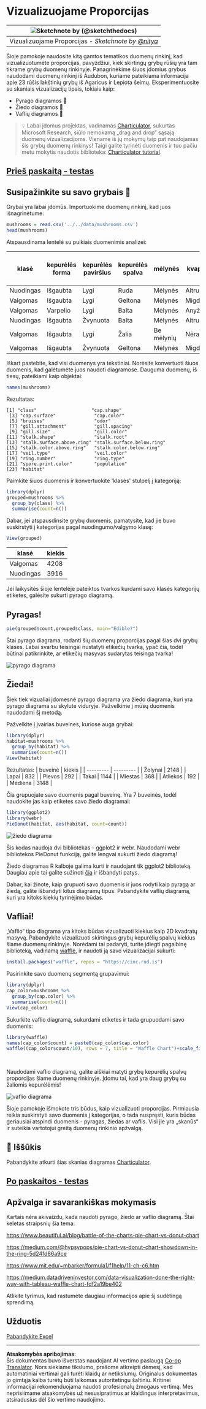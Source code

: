 <!--
CO_OP_TRANSLATOR_METADATA:
{
  "original_hash": "47028abaaafa2bcb1079702d20569066",
  "translation_date": "2025-08-31T05:47:35+00:00",
  "source_file": "3-Data-Visualization/R/11-visualization-proportions/README.md",
  "language_code": "lt"
}
-->
# Vizualizuojame Proporcijas

|![ Sketchnote by [(@sketchthedocs)](https://sketchthedocs.dev) ](../../../sketchnotes/11-Visualizing-Proportions.png)|
|:---:|
|Vizualizuojame Proporcijas - _Sketchnote by [@nitya](https://twitter.com/nitya)_ |

Šioje pamokoje naudosite kitą gamtos tematikos duomenų rinkinį, kad vizualizuotumėte proporcijas, pavyzdžiui, kiek skirtingų grybų rūšių yra tam tikrame grybų duomenų rinkinyje. Panagrinėkime šiuos įdomius grybus naudodami duomenų rinkinį iš Audubon, kuriame pateikiama informacija apie 23 rūšis lakštinių grybų iš Agaricus ir Lepiota šeimų. Eksperimentuosite su skaniais vizualizacijų tipais, tokiais kaip:

- Pyrago diagramos 🥧
- Žiedo diagramos 🍩
- Vaflių diagramos 🧇

> 💡 Labai įdomus projektas, vadinamas [Charticulator](https://charticulator.com), sukurtas Microsoft Research, siūlo nemokamą „drag and drop“ sąsają duomenų vizualizacijoms. Viename iš jų mokymų taip pat naudojamas šis grybų duomenų rinkinys! Taigi galite tyrinėti duomenis ir tuo pačiu metu mokytis naudotis biblioteka: [Charticulator tutorial](https://charticulator.com/tutorials/tutorial4.html).

## [Prieš paskaitą - testas](https://purple-hill-04aebfb03.1.azurestaticapps.net/quiz/20)

## Susipažinkite su savo grybais 🍄

Grybai yra labai įdomūs. Importuokime duomenų rinkinį, kad juos išnagrinėtume:

```r
mushrooms = read.csv('../../data/mushrooms.csv')
head(mushrooms)
```
Atspausdinama lentelė su puikiais duomenimis analizei:


| klasė     | kepurėlės forma | kepurėlės paviršius | kepurėlės spalva | mėlynės | kvapas    | lakštelių prisitvirtinimas | lakštelių tarpai | lakštelių dydis | lakštelių spalva | kotelio forma | kotelio šaknis | kotelio paviršius virš žiedo | kotelio paviršius po žiedu | kotelio spalva virš žiedo | kotelio spalva po žiedu | šydo tipas | šydo spalva | žiedų skaičius | žiedo tipas | sporų atspaudo spalva | populiacija | buveinė |
| --------- | -------------- | ------------------- | ---------------- | ------- | --------- | ------------------------- | ---------------- | --------------- | ---------------- | ------------- | ------------- | -------------------------- | -------------------------- | ------------------------ | ------------------------ | ---------- | ---------- | -------------- | ----------- | --------------------- | ----------- | ------- |
| Nuodingas | Išgaubta       | Lygi                | Ruda             | Mėlynės | Aitrus    | Laisvas                  | Artimi           | Siauri          | Juoda            | Platėjantis   | Lygus         | Lygus                     | Lygus                     | Balta                   | Balta                   | Dalinis    | Balta      | Vienas         | Pakabintas  | Juoda                | Išsibarstę  | Miestas |
| Valgomas  | Išgaubta       | Lygi                | Geltona          | Mėlynės | Migdolų   | Laisvas                  | Artimi           | Platus          | Juoda            | Platėjantis   | Klubas        | Lygus                     | Lygus                     | Balta                   | Balta                   | Dalinis    | Balta      | Vienas         | Pakabintas  | Ruda                 | Gausus      | Žolynai |
| Valgomas  | Varpelio       | Lygi                | Balta            | Mėlynės | Anyžinis  | Laisvas                  | Artimi           | Platus          | Ruda             | Platėjantis   | Klubas        | Lygus                     | Lygus                     | Balta                   | Balta                   | Dalinis    | Balta      | Vienas         | Pakabintas  | Ruda                 | Gausus      | Pievos  |
| Nuodingas | Išgaubta       | Žvynuota            | Balta            | Mėlynės | Aitrus    | Laisvas                  | Artimi           | Siauri          | Ruda             | Platėjantis   | Lygus         | Lygus                     | Lygus                     | Balta                   | Balta                   | Dalinis    | Balta      | Vienas         | Pakabintas  | Juoda                | Išsibarstę  | Miestas |
| Valgomas  | Išgaubta       | Lygi                | Žalia            | Be mėlynių | Nėra    | Laisvas                  | Tankūs           | Platus          | Juoda            | Smailėjantis  | Lygus         | Lygus                     | Lygus                     | Balta                   | Balta                   | Dalinis    | Balta      | Vienas         | Išnykstantis | Ruda                 | Gausus      | Žolynai |
| Valgomas  | Išgaubta       | Žvynuota            | Geltona          | Mėlynės | Migdolų   | Laisvas                  | Artimi           | Platus          | Ruda             | Platėjantis   | Klubas        | Lygus                     | Lygus                     | Balta                   | Balta                   | Dalinis    | Balta      | Vienas         | Pakabintas  | Juoda                | Gausus      | Žolynai |

Iškart pastebite, kad visi duomenys yra tekstiniai. Norėsite konvertuoti šiuos duomenis, kad galėtumėte juos naudoti diagramose. Dauguma duomenų, iš tiesų, pateikiami kaip objektai:

```r
names(mushrooms)
```

Rezultatas:

```output
[1] "class"                    "cap.shape"               
 [3] "cap.surface"              "cap.color"               
 [5] "bruises"                  "odor"                    
 [7] "gill.attachment"          "gill.spacing"            
 [9] "gill.size"                "gill.color"              
[11] "stalk.shape"              "stalk.root"              
[13] "stalk.surface.above.ring" "stalk.surface.below.ring"
[15] "stalk.color.above.ring"   "stalk.color.below.ring"  
[17] "veil.type"                "veil.color"              
[19] "ring.number"              "ring.type"               
[21] "spore.print.color"        "population"              
[23] "habitat"            
```
Paimkite šiuos duomenis ir konvertuokite 'klasės' stulpelį į kategoriją:

```r
library(dplyr)
grouped=mushrooms %>%
  group_by(class) %>%
  summarise(count=n())
```

Dabar, jei atspausdinsite grybų duomenis, pamatysite, kad jie buvo suskirstyti į kategorijas pagal nuodingumo/valgymo klasę:
```r
View(grouped)
```

| klasė | kiekis |
| --------- | --------- |
| Valgomas  | 4208 |
| Nuodingas | 3916 |

Jei laikysitės šioje lentelėje pateiktos tvarkos kurdami savo klasės kategorijų etiketes, galėsite sukurti pyrago diagramą.

## Pyragas!

```r
pie(grouped$count,grouped$class, main="Edible?")
```
Štai pyrago diagrama, rodanti šių duomenų proporcijas pagal šias dvi grybų klases. Labai svarbu teisingai nustatyti etikečių tvarką, ypač čia, todėl būtinai patikrinkite, ar etikečių masyvas sudarytas teisinga tvarka!

![pyrago diagrama](../../../../../translated_images/pie1-wb.685df063673751f4b0b82127f7a52c7f9a920192f22ae61ad28412ba9ace97bf.lt.png)

## Žiedai!

Šiek tiek vizualiai įdomesnė pyrago diagrama yra žiedo diagrama, kuri yra pyrago diagrama su skylute viduryje. Pažvelkime į mūsų duomenis naudodami šį metodą.

Pažvelkite į įvairias buveines, kuriose auga grybai:

```r
library(dplyr)
habitat=mushrooms %>%
  group_by(habitat) %>%
  summarise(count=n())
View(habitat)
```
Rezultatas:
| buveinė | kiekis |
| --------- | --------- |
| Žolynai   | 2148 |
| Lapai     | 832 |
| Pievos    | 292 |
| Takai     | 1144 |
| Miestas   | 368 |
| Atliekos  | 192 |
| Mediena   | 3148 |

Čia grupuojate savo duomenis pagal buveinę. Yra 7 buveinės, todėl naudokite jas kaip etiketes savo žiedo diagramai:

```r
library(ggplot2)
library(webr)
PieDonut(habitat, aes(habitat, count=count))
```

![žiedo diagrama](../../../../../translated_images/donut-wb.34e6fb275da9d834c2205145e39a3de9b6878191dcdba6f7a9e85f4b520449bc.lt.png)

Šis kodas naudoja dvi bibliotekas - ggplot2 ir webr. Naudodami webr bibliotekos PieDonut funkciją, galite lengvai sukurti žiedo diagramą!

Žiedo diagramas R kalboje galima kurti ir naudojant tik ggplot2 biblioteką. Daugiau apie tai galite sužinoti [čia](https://www.r-graph-gallery.com/128-ring-or-donut-plot.html) ir išbandyti patys.

Dabar, kai žinote, kaip grupuoti savo duomenis ir juos rodyti kaip pyragą ar žiedą, galite išbandyti kitus diagramų tipus. Pabandykite vaflių diagramą, kuri yra kitoks kiekių tyrinėjimo būdas.

## Vafliai!

„Vaflio“ tipo diagrama yra kitoks būdas vizualizuoti kiekius kaip 2D kvadratų masyvą. Pabandykite vizualizuoti skirtingus grybų kepurėlių spalvų kiekius šiame duomenų rinkinyje. Norėdami tai padaryti, turite įdiegti pagalbinę biblioteką, vadinamą [waffle](https://cran.r-project.org/web/packages/waffle/waffle.pdf), ir naudoti ją savo vizualizacijai sukurti:

```r
install.packages("waffle", repos = "https://cinc.rud.is")
```

Pasirinkite savo duomenų segmentą grupavimui:

```r
library(dplyr)
cap_color=mushrooms %>%
  group_by(cap.color) %>%
  summarise(count=n())
View(cap_color)
```

Sukurkite vaflio diagramą, sukurdami etiketes ir tada grupuodami savo duomenis:

```r
library(waffle)
names(cap_color$count) = paste0(cap_color$cap.color)
waffle((cap_color$count/10), rows = 7, title = "Waffle Chart")+scale_fill_manual(values=c("brown", "#F0DC82", "#D2691E", "green", 
                                                                                     "pink", "purple", "red", "grey", 
                                                                                     "yellow","white"))
```

Naudodami vaflio diagramą, galite aiškiai matyti grybų kepurėlių spalvų proporcijas šiame duomenų rinkinyje. Įdomu tai, kad yra daug grybų su žaliomis kepurėlėmis!

![vaflio diagrama](../../../../../translated_images/waffle.aaa75c5337735a6ef32ace0ffb6506ef49e5aefe870ffd72b1bb080f4843c217.lt.png)

Šioje pamokoje išmokote tris būdus, kaip vizualizuoti proporcijas. Pirmiausia reikia suskirstyti savo duomenis į kategorijas, o tada nuspręsti, kuris būdas geriausiai atspindi duomenis - pyragas, žiedas ar vaflis. Visi jie yra „skanūs“ ir suteikia vartotojui greitą duomenų rinkinio apžvalgą.

## 🚀 Iššūkis

Pabandykite atkurti šias skanias diagramas [Charticulator](https://charticulator.com).

## [Po paskaitos - testas](https://purple-hill-04aebfb03.1.azurestaticapps.net/quiz/21)

## Apžvalga ir savarankiškas mokymasis

Kartais nėra akivaizdu, kada naudoti pyrago, žiedo ar vaflio diagramą. Štai keletas straipsnių šia tema:

https://www.beautiful.ai/blog/battle-of-the-charts-pie-chart-vs-donut-chart

https://medium.com/@hypsypops/pie-chart-vs-donut-chart-showdown-in-the-ring-5d24fd86a9ce

https://www.mit.edu/~mbarker/formula1/f1help/11-ch-c6.htm

https://medium.datadriveninvestor.com/data-visualization-done-the-right-way-with-tableau-waffle-chart-fdf2a19be402

Atlikite tyrimus, kad rastumėte daugiau informacijos apie šį sudėtingą sprendimą.

## Užduotis

[Pabandykite Excel](assignment.md)

---

**Atsakomybės apribojimas**:  
Šis dokumentas buvo išverstas naudojant AI vertimo paslaugą [Co-op Translator](https://github.com/Azure/co-op-translator). Nors siekiame tikslumo, prašome atkreipti dėmesį, kad automatiniai vertimai gali turėti klaidų ar netikslumų. Originalus dokumentas jo gimtąja kalba turėtų būti laikomas autoritetingu šaltiniu. Kritinei informacijai rekomenduojama naudoti profesionalų žmogaus vertimą. Mes neprisiimame atsakomybės už nesusipratimus ar klaidingus interpretavimus, atsiradusius dėl šio vertimo naudojimo.